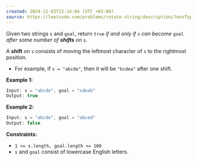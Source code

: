 ```yaml
---
created: 2024-11-03T23:14:04 (UTC +03:00)
source: https://leetcode.com/problems/rotate-string/description/?envType=daily-question&envId=2024-11-03
---
```

Given two strings `s` and `goal`, return `true` _if and only if_ `s` _can become_ `goal` _after some number of **shifts** on_ `s`.

A **shift** on `s` consists of moving the leftmost character of `s` to the rightmost position.

-   For example, if `s = "abcde"`, then it will be `"bcdea"` after one shift.


**Example 1:**

``` Java
Input: s = "abcde", goal = "cdeab"
Output: true
```


**Example 2:**

``` Java
Input: s = "abcde", goal = "abced"
Output: false
```

**Constraints:**

-   `1 <= s.length, goal.length <= 100`
-   `s` and `goal` consist of lowercase English letters.
